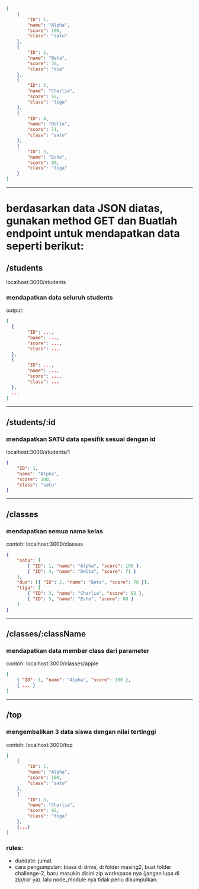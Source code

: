 ```json
[
	{
		"ID": 1,
		"name": "Alpha",
		"score": 100,
		"class": "satu"
	},
	{
		"ID": 2,
		"name": "Beta",
		"score": 76,
		"class": "dua"
	},
	{
		"ID": 3,
		"name": "Charlie",
		"score": 92,
		"class": "tiga"
	},
	{
		"ID": 4,
		"name": "Delta",
		"score": 71,
		"class": "satu"
	},
	{
		"ID": 5,
		"name": "Echo",
		"score": 80,
		"class": "tiga"
	}
]
```

---

# berdasarkan data JSON diatas, gunakan method GET dan Buatlah endpoint untuk mendapatkan data seperti berikut:

## /students

localhost:3000/students

### mendapatkan data seluruh students

output:

```json
[
  {
		"ID": ...,
		"name": ...,
		"score": ...,
		"class": ...
  },
  {
		"ID": ...,
		"name": ...,
		"score": ...,
		"class": ...
  },
  ...
]
```

---

## /students/:id

### mendapatkan SATU data spesifik sesuai dengan id

localhost:3000/students/1

```json
{
	"ID": 1,
	"name": "Alpha",
	"score": 100,
	"class": "satu"
}
```

---

## /classes

### mendapatkan semua nama kelas

contoh: localhost:3000/classes

```json
{
	"satu": [
		{ "ID": 1, "name": "Alpha", "score": 100 },
		{ "ID": 4, "name": "Delta", "score": 71 }
	],
	"dua": [{ "ID": 2, "name": "Beta", "score": 76 }],
	"tiga": [
		{ "ID": 3, "name": "Charlie", "score": 92 },
		{ "ID": 5, "name": "Echo", "score": 80 }
	]
}
```

---

## /classes/:className

### mendapatkan data member class dari parameter

contoh: localhost:3000/classes/apple

```json
[
	{ "ID": 1, "name": "Alpha", "score": 100 },
	{ ... }
]
```

---

## /top

### mengembalikan 3 data siswa dengan nilai tertinggi

contoh: localhost:3000/top

```json
[
	{
		"ID": 1,
		"name": "Alpha",
		"score": 100,
		"class": "satu"
	},
	{
		"ID": 3,
		"name": "Charlie",
		"score": 92,
		"class": "tiga"
    },
    {...}
]
```

### rules:
- duedate: jumat
- cara pengumpulan: biasa di drive, di folder masing2, buat folder challenge-2, baru masukin disini zip workspace nya (jangan lupa di zip/rar ya). lalu node_module nya tidak perlu dikumpulkan.
